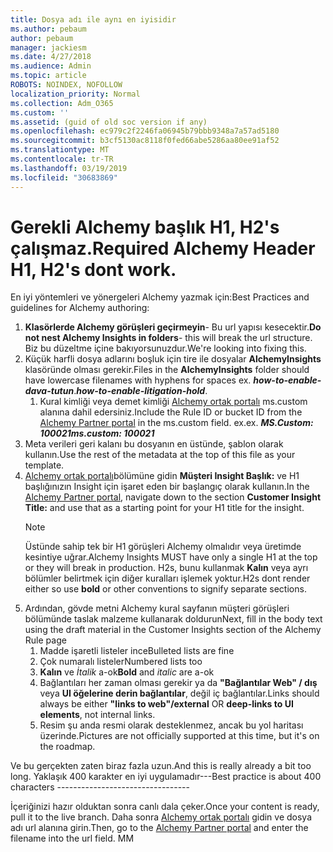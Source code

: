 ```yaml
---
title: Dosya adı ile aynı en iyisidir
ms.author: pebaum
author: pebaum
manager: jackiesm
ms.date: 4/27/2018
ms.audience: Admin
ms.topic: article
ROBOTS: NOINDEX, NOFOLLOW
localization_priority: Normal
ms.collection: Adm_O365
ms.custom: ''
ms.assetid: (guid of old soc version if any)
ms.openlocfilehash: ec979c2f2246fa06945b79bbb9348a7a57ad5180
ms.sourcegitcommit: b3cf5130ac8118f0fed66abe5286aa80ee91af52
ms.translationtype: MT
ms.contentlocale: tr-TR
ms.lasthandoff: 03/19/2019
ms.locfileid: "30683869"
---
```

# <a name="required-alchemy-header-h1-h2s-dont-work"></a><span data-ttu-id="5ac8e-102">Gerekli Alchemy başlık H1, H2's çalışmaz.</span><span class="sxs-lookup"><span data-stu-id="5ac8e-102">Required Alchemy Header H1, H2's dont work.</span></span>
<span data-ttu-id="5ac8e-103">En iyi yöntemleri ve yönergeleri Alchemy yazmak için:</span><span class="sxs-lookup"><span data-stu-id="5ac8e-103">Best Practices and guidelines for Alchemy authoring:</span></span>

1. <span data-ttu-id="5ac8e-104">**Klasörlerde Alchemy görüşleri geçirmeyin**- Bu url yapısı kesecektir.</span><span class="sxs-lookup"><span data-stu-id="5ac8e-104">**Do not nest Alchemy Insights in folders**- this will break the url structure.</span></span> <span data-ttu-id="5ac8e-105">Biz bu düzeltme içine bakıyorsunuzdur.</span><span class="sxs-lookup"><span data-stu-id="5ac8e-105">We're looking into fixing this.</span></span>
1. <span data-ttu-id="5ac8e-106">Küçük harfli dosya adlarını boşluk için tire ile dosyalar **AlchemyInsights** klasöründe olması gerekir.</span><span class="sxs-lookup"><span data-stu-id="5ac8e-106">Files in the **AlchemyInsights** folder should have lowercase filenames with hyphens for spaces ex.</span></span> <span data-ttu-id="5ac8e-107">***how-to-enable-dava-tutun***.</span><span class="sxs-lookup"><span data-stu-id="5ac8e-107">***how-to-enable-litigation-hold***.</span></span>
    1. <span data-ttu-id="5ac8e-108">Kural kimliği veya demet kimliği [Alchemy ortak portalı](https://alchemyportal.azurewebsites.net) ms.custom alanına dahil edersiniz.</span><span class="sxs-lookup"><span data-stu-id="5ac8e-108">Include the Rule ID or bucket ID from the [Alchemy Partner portal](https://alchemyportal.azurewebsites.net) in the ms.custom field.</span></span> <span data-ttu-id="5ac8e-109">ex.</span><span class="sxs-lookup"><span data-stu-id="5ac8e-109">ex.</span></span> <span data-ttu-id="5ac8e-110">***MS.Custom: 100021***</span><span class="sxs-lookup"><span data-stu-id="5ac8e-110">***ms.custom: 100021***</span></span>
1. <span data-ttu-id="5ac8e-111">Meta verileri geri kalanı bu dosyanın en üstünde, şablon olarak kullanın.</span><span class="sxs-lookup"><span data-stu-id="5ac8e-111">Use the rest of the metadata at the top of this file as your template.</span></span>
1. <span data-ttu-id="5ac8e-112">[Alchemy ortak portalı](https://alchemyportal.azurewebsites.net)bölümüne gidin **Müşteri Insight Başlık:** ve H1 başlığınızın Insight için işaret eden bir başlangıç olarak kullanın.</span><span class="sxs-lookup"><span data-stu-id="5ac8e-112">In the [Alchemy Partner portal](https://alchemyportal.azurewebsites.net), navigate down to the section **Customer Insight Title:** and use that as a starting point for your H1 title for the insight.</span></span> 
    > [!NOTE]
    > <span data-ttu-id="5ac8e-113">Üstünde sahip tek bir H1 görüşleri Alchemy olmalıdır veya üretimde kesintiye uğrar.</span><span class="sxs-lookup"><span data-stu-id="5ac8e-113">Alchemy Insights MUST have only a single H1 at the top or they will break in production.</span></span> <span data-ttu-id="5ac8e-114">H2s, bunu kullanmak **Kalın** veya ayrı bölümler belirtmek için diğer kuralları işlemek yoktur.</span><span class="sxs-lookup"><span data-stu-id="5ac8e-114">H2s dont render either so use **bold** or other conventions to signify separate sections.</span></span>
1. <span data-ttu-id="5ac8e-115">Ardından, gövde metni Alchemy kural sayfanın müşteri görüşleri bölümünde taslak malzeme kullanarak doldurun</span><span class="sxs-lookup"><span data-stu-id="5ac8e-115">Next, fill in the body text using the draft material in the Customer Insights section of the Alchemy Rule page</span></span>
    1. <span data-ttu-id="5ac8e-116">Madde işaretli listeler ince</span><span class="sxs-lookup"><span data-stu-id="5ac8e-116">Bulleted lists are fine</span></span>
    1. <span data-ttu-id="5ac8e-117">Çok numaralı listeler</span><span class="sxs-lookup"><span data-stu-id="5ac8e-117">Numbered lists too</span></span>
    1. <span data-ttu-id="5ac8e-118">**Kalın** ve *İtalik* a-ok</span><span class="sxs-lookup"><span data-stu-id="5ac8e-118">**Bold** and *italic* are a-ok</span></span>
    1. <span data-ttu-id="5ac8e-119">Bağlantıları her zaman olması gerekir ya da **"Bağlantılar Web" / dış** veya **UI öğelerine derin bağlantılar**, değil iç bağlantılar.</span><span class="sxs-lookup"><span data-stu-id="5ac8e-119">Links should always be either **"links to web"/external** OR **deep-links to UI elements**, not internal links.</span></span>
    1. <span data-ttu-id="5ac8e-120">Resim şu anda resmi olarak desteklenmez, ancak bu yol haritası üzerinde.</span><span class="sxs-lookup"><span data-stu-id="5ac8e-120">Pictures are not officially supported at this time, but it's on the roadmap.</span></span>

<span data-ttu-id="5ac8e-121">Ve bu gerçekten zaten biraz fazla uzun.</span><span class="sxs-lookup"><span data-stu-id="5ac8e-121">And this is really already a bit too long.</span></span> <span data-ttu-id="5ac8e-122">Yaklaşık 400 karakter en iyi uygulamadır---</span><span class="sxs-lookup"><span data-stu-id="5ac8e-122">Best practice is about 400 characters ---------------------------------</span></span>

<span data-ttu-id="5ac8e-123">İçeriğinizi hazır olduktan sonra canlı dala çeker.</span><span class="sxs-lookup"><span data-stu-id="5ac8e-123">Once your content is ready, pull it to the live branch.</span></span> <span data-ttu-id="5ac8e-124">Daha sonra [Alchemy ortak portalı](https://alchemyportal.azurewebsites.net) gidin ve dosya adı url alanına girin.</span><span class="sxs-lookup"><span data-stu-id="5ac8e-124">Then, go to the [Alchemy Partner portal](https://alchemyportal.azurewebsites.net) and enter the filename into the url field.</span></span> <span data-ttu-id="5ac8e-125">M</span><span class="sxs-lookup"><span data-stu-id="5ac8e-125">M</span></span>